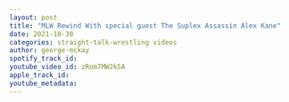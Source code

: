 ```yaml
---
layout: post
title: "MLW Rewind With special guest The Suplex Assassin Alex Kane"
date: 2021-10-30
categories: straight-talk-wrestling videos
author: george-mckay
spotify_track_id: 
youtube_video_id: zRom7MW2k5A
apple_track_id: 
youtube_metadata: 
---
```

